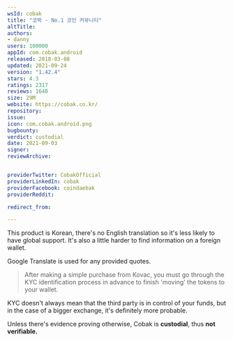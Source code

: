 ```yaml
---
wsId: cobak
title: "코박 - No.1 코인 커뮤니티"
altTitle: 
authors:
- danny
users: 100000
appId: com.cobak.android
released: 2018-03-08
updated: 2021-09-24
version: "1.42.4"
stars: 4.3
ratings: 2317
reviews: 1640
size: 29M
website: https://cobak.co.kr/
repository: 
issue: 
icon: com.cobak.android.png
bugbounty: 
verdict: custodial
date: 2021-09-03
signer: 
reviewArchive:


providerTwitter: CobakOfficial
providerLinkedIn: cobak
providerFacebook: coindaebak
providerReddit: 

redirect_from:

---
```



This product is Korean, there's no English translation so it's less likely to have global support. It's also a little harder to find information on a foreign wallet.

Google Translate is used for any provided quotes.

> After making a simple purchase from Kovac, you must go through the KYC identification process in advance to finish 'moving' the tokens to your wallet.

KYC doesn't always mean that the third party is in control of your funds, but in the case of a bigger exchange, it's definitely more probable.

Unless there's evidence proving otherwise, Cobak is **custodial**, thus **not verifiable.**
